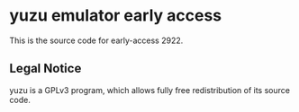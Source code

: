 yuzu emulator early access
=============

This is the source code for early-access 2922.

## Legal Notice

yuzu is a GPLv3 program, which allows fully free redistribution of its source code.